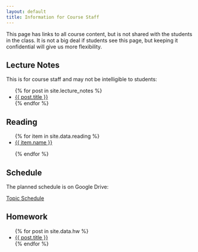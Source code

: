 ```yaml
---
layout: default
title: Information for Course Staff
---
```


This page has links to all course content, but is not shared with the students
in the class. It is not a big deal if students see this page, but keeping it
confidential will give us more flexibility.

Lecture Notes
-------------

This is for course staff and may not be intelligible to students:

<ul>
  {% for post in site.lecture_notes %}
    <li>
      <a href="../{{ post.url }}">{{ post.title }}</a>
    </li>
  {% endfor %}
</ul>

Reading
-------

<ul>
{% for item in site.data.reading %}

  <li><a href="../reading/{{ item.path }}">{{ item.name }}</a></li>

{% endfor %}
</ul>


Schedule
--------

The planned schedule is on Google Drive:

<a href="https://docs.google.com/a/umass.edu/document/d/1eCwNaZcRREHr0PTV4af4TS5PNYE-c8WcVfogeEiIlx0/edit">Topic Schedule</a>


Homework
--------

<ul>
  {% for post in site.data.hw %}
    <li>
      <a href="../hw/{{ post.url }}">{{ post.title }}</a>
    </li>
  {% endfor %}
</ul>
